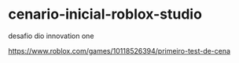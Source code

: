 # cenario-inicial-roblox-studio
desafio dio innovation one

https://www.roblox.com/games/10118526394/primeiro-test-de-cena
